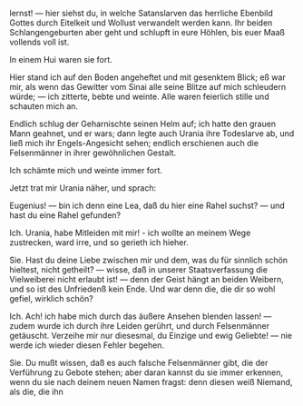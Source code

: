 <a name="98"></a>

lernst! — hier siehst du, in welche Satanslarven das herrliche 
Ebenbild Gottes durch Eitelkeit und Wollust verwandelt 
werden kann. Ihr beiden Schlangengeburten aber geht
und schlupft in eure Höhlen, bis euer Maaß vollends voll ist.

In einem Hui waren sie fort.

Hier stand ich auf den Boden angeheftet und mit gesenktem 
Blick; eß war mir, als wenn das Gewitter vom Sinai
alle seine Blitze auf mich schleudern würde; — ich zitterte,
bebte und weinte. Alle waren feierlich stille und schauten
mich an.

Endlich schlug der Geharnischte seinen Helm auf; ich hatte
den grauen Mann geahnet, und er wars; dann legte auch
Urania ihre Todeslarve ab, und ließ mich ihr Engels-Angesicht 
sehen; endlich erschienen auch die Felsenmänner in
ihrer gewöhnlichen Gestalt.

Ich schämte mich und weinte immer fort.

Jetzt trat mir Urania näher, und sprach:

Eugenius! — bin ich denn eine Lea, daß du hier
eine Rahel suchst? — und hast du eine Rahel gefunden?

Ich. Urania, habe Mitleiden mit mir! - ich wollte
an meinem Wege zustrecken, ward irre, und so gerieth
ich hieher.

Sie. Hast du deine Liebe zwischen mir und dem, was du
für sinnlich schön hieltest, nicht getheilt? — wisse, daß in
unserer Staatsverfassung die Vielweiberei nicht erlaubt ist! —
denn der Geist hängt an beiden Weibern, und so ist des Unfriedenß 
kein Ende. Und war denn die, die dir so wohl gefiel, 
wirklich schön?

Ich. Ach! ich habe mich durch das äußere Ansehen blenden 
lassen! — zudem wurde ich durch ihre Leiden gerührt, 
und durch Felsenmänner getäuscht. Verzeihe mir nur diesesmal, 
du Einzige und ewig Geliebte! — nie werde ich wieder 
diesen Fehler begehen.

Sie. Du mußt wissen, daß es auch falsche Felsenmänner 
gibt, die der Verführung zu Gebote stehen; aber daran
kannst du sie immer erkennen, wenn du sie nach deinem neuen
Namen fragst: denn diesen weiß Niemand, als die, die ihn

